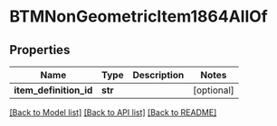 # BTMNonGeometricItem1864AllOf

## Properties
Name | Type | Description | Notes
------------ | ------------- | ------------- | -------------
**item_definition_id** | **str** |  | [optional] 

[[Back to Model list]](../README.md#documentation-for-models) [[Back to API list]](../README.md#documentation-for-api-endpoints) [[Back to README]](../README.md)



